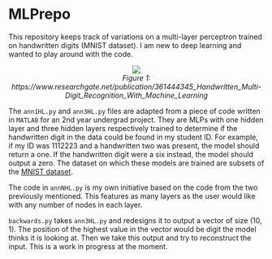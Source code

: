 # MLPrepo

This repository keeps track of variations on a multi-layer perceptron trained on handwritten digits (MNIST dataset). I am new to deep learning and wanted to play around with the code.

<p align="center">
  <img src="https://github.com/user-attachments/assets/a05c8dd1-ce6e-4872-a612-9673aa347822" />
  <br>
  <em>Figure 1: https://www.researchgate.net/publication/361444345_Handwritten_Multi-Digit_Recognition_With_Machine_Learning</em>
</p>

The `ann1HL.py` and `ann3HL.py` files are adapted from a piece of code written in `MATLAB` for an 2nd year undergrad project. They are MLPs with one hidden layer and three hidden layers respectively trained to determine if the handwritten digit in the data could be found in my student ID. For example, if my ID was 1112223 and a handwritten two was present, the model should return a one. If the handwritten digit were a six instead, the model should output a zero. The dataset on which these models are trained are subsets of the [MNIST dataset](https://en.wikipedia.org/wiki/MNIST_database).

The code in `annNHL.py` is my own initiative based on the code from the two previously mentioned. This features as many layers as the user would like with any number of nodes in each layer.

`backwards.py` takes `ann3HL.py` and redesigns it to output a vector of size (10, 1). The position of the highest value in the vector would be digit the model thinks it is looking at. Then we take this output and try to reconstruct the input. This is a work in progress at the moment.
